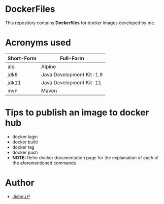 # DockerFiles
This repository contains **Dockerfiles** for docker images developed by me.

# Acronyms used
| Short-Form	| Full-Form 	|
|---	|---	|
| alp 	|  Alpine	|
| jdk8 	|  Java Development Kit-1.8	|
| jdk11 	|  Java Development Kit-11	|
| mvn 	|  Maven	|

# Tips to publish an image to docker hub
- docker login
- docker build
- docker tag
- docker push
- **NOTE:** Refer docker documentation page for the explaination of each of the aforementioned commands 
# Author
- [Jishnu P](https://jishnujayakumar.github.io)
